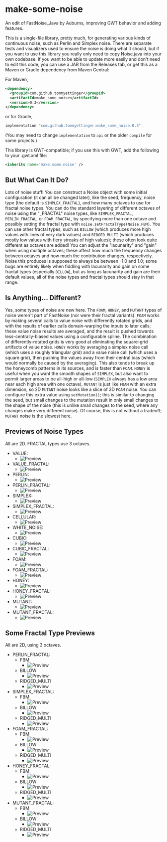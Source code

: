# make-some-noise
An edit of FastNoise_Java by Auburns, improving GWT behavior and adding features.

This is a single-file library, pretty much, for generating various kinds of continuous noise,
such as Perlin and Simplex noise. There are separate tests and visualizers used to ensure
the noise is doing what it should, but if you want to use this library you really only need
to copy Noise.java into your own codebase. If you want to be able to update more easily and
don't need to edit this code, you can use a JAR from the Releases tab, or get this as a Maven
or Gradle dependency from Maven Central:

For Maven,

```xml
<dependency>
  <groupId>com.github.tommyettinger</groupId>
  <artifactId>make_some_noise</artifactId>
  <version>0.3</version>
</dependency>
```

or for Gradle,

```groovy
implementation "com.github.tommyettinger:make_some_noise:0.3"
```
(You may need to change `implementation` to `api` or the older `compile` for some projects.)

This library is GWT-compatible; if you use this with GWT, add the following to your .gwt.xml file:
```xml
<inherits name='make.some.noise' />
```

## But What Can It Do?

Lots of noise stuff! You can construct a Noise object with some initial configuration (it
can all be changed later), like the seed, frequency, noise type (the default is
`SIMPLEX_FRACTAL`), and how many octaves to use for fractal noise types.
You can do the standard layering of different octaves of noise using the "_FRACTAL" noise
types, like `SIMPLEX_FRACTAL`, `PERLIN_FRACTAL`, or `FOAM_FRACTAL`, by specifying more than
one octave and possibly setting the fractal type with `noise.setFractalType(Noise.FBM)`.
You can use other fractal types, such as `BILLOW` (which produces more high values with
lines of very dark values) and `RIDGED_MULTI` (which produces mostly low values with fiery
streaks of high values); these often look quite different as octaves are added! You can
adjust the "lacunarity" and "gain" when using multiple octaves; these affect how much the
frequency changes between octaves and how much the contribution changes, respectively. Noise
this produces is supposed to always be between -1.0 and 1.0; some bugs are entirely likely
when fiddling with lacunarity and gain on some fractal types (especially `BILLOW`), but as
long as lacunarity and gain are their default values, all of the noise types and fractal
types should stay in that range.

## Is Anything... Different?

Yes, some types of noise are new here. The `FOAM`, `HONEY`, and `MUTANT` types of noise weren't
part of FastNoise (nor were their fractal variants). `FOAM` works by making several calls to
value noise with differently rotated grids, and with the results of earlier calls domain-warping
the inputs to later calls; these value noise results are averaged, and the result is pushed
towards less-centrally-biased values using a configurable spline. The combination of
differently-rotated grids is very good at eliminating the square-grid artifacts of value
noise. `HONEY` works by averaging a simplex noise call (which uses a roughly triangular grid)
and a value noise call (which uses a square grid), then pushing the values away from their
central bias (which would normally be caused by the averaging). This also tends to break up
the honeycomb patterns in its sources, and is faster than `FOAM`. `HONEY` is useful when you
want the smooth shapes of `SIMPLEX`, but also want to permit larger areas to be all-high or
all-low (`SIMPLEX` always has a low area near each high area with one octave). `MUTANT` is
just like `FOAM` with an extra dimension, so 2D `MUTANT` noise looks like a slice of 3D `FOAM`
noise. You can configure this extra value using `setMutation()`; this is similar to changing
the seed, but small changes to the mutation result in only small changes to the shape of the
noise (this is unlike small changes to the seed, where any changes make very different noise).
Of course, this is not without a tradeoff; `MUTANT` noise is the slowest here.

## Previews of Noise Types

All are 2D. FRACTAL types use 3 octaves.

- VALUE: 
  - ![Preview](img/value_2D.png)
- VALUE_FRACTAL: 
  - ![Preview](img/valuefractal_2D.png)
- PERLIN: 
  - ![Preview](img/perlin_2D.png)
- PERLIN_FRACTAL: 
  - ![Preview](img/perlinfractal_2D.png)
- SIMPLEX: 
  - ![Preview](img/simplex_2D.png)
- SIMPLEX_FRACTAL: 
  - ![Preview](img/simplexfractal_2D.png)
- CELLULAR: 
  - ![Preview](img/cellular_2D.png)
- WHITE_NOISE: 
  - ![Preview](img/white_2D.png)
- CUBIC: 
  - ![Preview](img/cubic_2D.png)
- CUBIC_FRACTAL: 
  - ![Preview](img/cubicfractal_2D.png)
- FOAM: 
  - ![Preview](img/foam_2D.png)
- FOAM_FRACTAL: 
  - ![Preview](img/foamfractal_2D.png)
- HONEY:
  - ![Preview](img/honey_2D.png)
- HONEY_FRACTAL:
  - ![Preview](img/honeyfractal_2D.png)
- MUTANT:
  - ![Preview](img/mutant_2D.png)
- MUTANT_FRACTAL:
  - ![Preview](img/mutantfractal_2D.png)


## Some Fractal Type Previews

All are 2D, using 3 octaves.

- PERLIN_FRACTAL: 
  - FBM
     - ![Preview](img/perlinfractal_2D.png)
  - BILLOW
     - ![Preview](img/perlinbillow_2D.png)
  - RIDGED_MULTI
     - ![Preview](img/perlinridged_2D.png)
- SIMPLEX_FRACTAL: 
  - FBM
     - ![Preview](img/simplexfractal_2D.png)
  - BILLOW
     - ![Preview](img/simplexbillow_2D.png)
  - RIDGED_MULTI
     - ![Preview](img/simplexridged_2D.png)
- FOAM_FRACTAL: 
  - FBM
     - ![Preview](img/foamfractal_2D.png)
  - BILLOW
     - ![Preview](img/foambillow_2D.png)
  - RIDGED_MULTI
     - ![Preview](img/foamridged_2D.png)
- HONEY_FRACTAL: 
  - FBM
     - ![Preview](img/honeyfractal_2D.png)
  - BILLOW
     - ![Preview](img/honeybillow_2D.png)
  - RIDGED_MULTI
     - ![Preview](img/honeyridged_2D.png)
- MUTANT_FRACTAL:
  - FBM
    - ![Preview](img/mutantfractal_2D.png)
  - BILLOW
    - ![Preview](img/mutantbillow_2D.png)
  - RIDGED_MULTI
    - ![Preview](img/mutantridged_2D.png)
